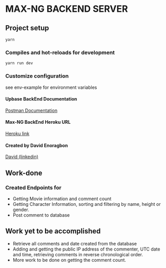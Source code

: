 # MAX-NG BACKEND SERVER

## Project setup

```
yarn
```

### Compiles and hot-reloads for development

```
yarn run dev
```

### Customize configuration

see env-example for environment variables

#### Upbase BackEnd Documentation

[Postman Documentation](https://documenter.getpostman.com/view/15415179/TzsWuW8X)

#### Max-NG BackEnd Heroku URL

[Heroku link](https://max-ng-backend-david.herokuapp.com/)

#### Created by David Enoragbon

[David (linkedin)](https://www.linkedin.com/in/davidenoragbon/)

## Work-done

### Created Endpoints for

- Getting Movie information and comment count
- Getting Character Information, sorting and filtering by name, height or gender.
- Post comment to database

## Work yet to be accomplished

- Retrieve all comments and date created from the database
- Adding and getting the public IP address of the commenter, UTC date and time, retrieving comments in reverse chronological order.
- More work to be done on getting the comment count.
